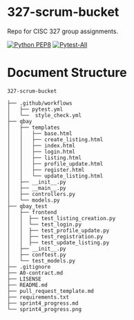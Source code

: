 # 327-scrum-bucket
Repo for CISC 327 group assignments.

[![Python PEP8](https://github.com/Ensaurus/327-scrum-bucket/actions/workflows/style_check.yml/badge.svg?branch=main)](https://github.com/Ensaurus/327-scrum-bucket/actions/workflows/style_check.yml)
[![Pytest-All](https://github.com/Ensaurus/327-scrum-bucket/actions/workflows/pytest.yml/badge.svg)](https://github.com/Ensaurus/327-scrum-bucket/actions/workflows/pytest.yml)

#  **Document Structure**
```
327-scrum-bucket

├── .github/workflows
│   ├── pytest.yml
│   └──  style_check.yml
├── qbay
│   ├── templates
│   │   ├── base.html
│   │   ├── create_listing.html
│   │   ├── index.html
│   │   ├── login.html
│   │   ├── listing.html
│   │   ├── profile_update.html
│   │   ├── register.html
│   │   └── update_listing.html
│   ├── __init__.py
│   ├── __main__.py
│   ├── controllers.py
│   └── models.py
├── qbay_test
│   ├── frontend
│   │  ├── test_listing_creation.py
│   │  └── test_login.py
│   │  ├── test_profile_update.py
│   │  ├── test_registration.py
│   │  ├── test_update_listing.py
│   ├── __init__.py
│   ├── conftest.py
│   └── test_models.py
├── .gitignore
├── A0-contract.md
├── LISENSE
├── README.md
├── pull_request_template.md
├── requirements.txt
├── sprint4_progress.md
└── sprint4_progress.png
```
